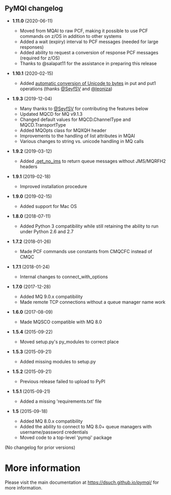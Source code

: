 PyMQI changelog
---------------

* **1.11.0** (2020-06-11)

  * Moved from MQAI to raw PCF, making it possible to use PCF commands on z/OS in addition to other systems
  * Added a wait (expiry) interval to PCF messages (needed for large responses)
  * Added ability to request a conversion of response PCF messages (required for z/OS)
  * Thanks to @salapat11 for the assistance in preparing this release

* **1.10.1** (2020-02-15)

  * Added [automatic conversion of Unicode to bytes](https://dsuch.github.io/pymqi/examples.html#sending-unicode-data-vs-bytes)
    in put and put1 operations (thanks [@SeyfSV](https://github.com/SeyfSV) and [@leonjza](https://github.com/leonjza))

* **1.9.3** (2019-12-04)

  * Many thanks to [@SeyfSV](https://github.com/SeyfSV) for contributing the features below
  * Updated MQCD for MQ v9.1.3
  * Changed default values for MQCD.ChannelType and MQCD.TransportType
  * Added MQOpts class for MQXQH header
  * Improvements to the handling of list attributes in MQAI
  * Various changes to string vs. unicode handling in MQ calls

* **1.9.2** (2019-03-12)

  * Added [.get_no_jms](https://dsuch.github.io/pymqi/examples.html#how-to-get-a-message-without-jms-mqrfh2-headers) to return queue messages without JMS/MQRFH2 headers

* **1.9.1** (2019-02-18)

  * Improved installation procedure

* **1.9.0** (2019-02-15)

  * Added support for Mac OS

* **1.8.0** (2018-07-11)

  * Added Python 3 compatibility while still retaining the ability to run under Python 2.6 and 2.7

* **1.7.2** (2018-01-26)

  * Made PCF commands use constants from CMQCFC instead of CMQC

* **1.7.1** (2018-01-24)

  * Internal changes to connect_with_options

* **1.7.0** (2017-12-28)

  * Added MQ 9.0.x compatibility
  * Made remote TCP connections without a queue manager name work

* **1.6.0** (2017-08-09)

  * Made MQSCO compatible with MQ 8.0

* **1.5.4** (2015-09-22)

  * Moved setup.py's py_modules to correct place

* **1.5.3** (2015-09-21)

  * Added missing modules to setup.py

* **1.5.2** (2015-09-21)

  * Previous release failed to upload to PyPI

* **1.5.1** (2015-09-21)

  * Added a missing 'requirements.txt' file

* **1.5** (2015-09-18)

  * Added MQ 8.0.x compatibility
  * Added the ability to connect to MQ 8.0+ queue managers with username/password credentials
  * Moved code to a top-level 'pymqi' package

(No changelog for prior versions)

More information
================

Please visit the main documentation at https://dsuch.github.io/pymqi/ for more information.

